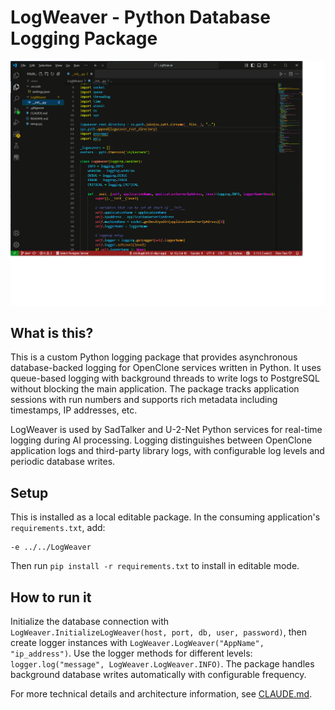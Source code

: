 # LogWeaver - Python Database Logging Package

![LogWeaver Overview](Documentation/logweaver.png)

## What is this?

This is a custom Python logging package that provides asynchronous database-backed logging for OpenClone services written in Python. It uses queue-based logging with background threads to write logs to PostgreSQL without blocking the main application. The package tracks application sessions with run numbers and supports rich metadata including timestamps, IP addresses, etc.

LogWeaver is used by SadTalker and U-2-Net Python services for real-time logging during AI processing. Logging distinguishes between OpenClone application logs and third-party library logs, with configurable log levels and periodic database writes.

## Setup

This is installed as a local editable package. In the consuming application's `requirements.txt`, add:
```
-e ../../LogWeaver
```

Then run `pip install -r requirements.txt` to install in editable mode.

## How to run it

Initialize the database connection with `LogWeaver.InitializeLogWeaver(host, port, db, user, password)`, then create logger instances with `LogWeaver.LogWeaver("AppName", "ip_address")`. Use the logger methods for different levels: `logger.log("message", LogWeaver.LogWeaver.INFO)`. The package handles background database writes automatically with configurable frequency.

For more technical details and architecture information, see [CLAUDE.md](CLAUDE.md).